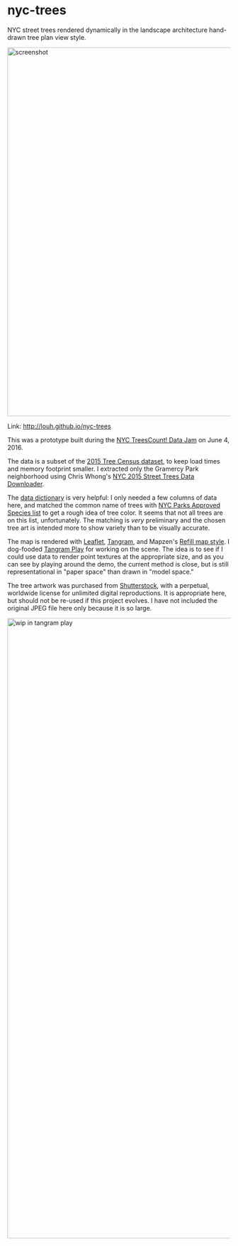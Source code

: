 # nyc-trees

NYC street trees rendered dynamically in the landscape architecture hand-drawn tree plan view style.

[<img width="831" alt="screenshot" src="https://cloud.githubusercontent.com/assets/2553268/15829323/3e80a786-2be1-11e6-83bc-97a6d8f2c982.png">](http://louh.github.io/nyc-trees)

Link: http://louh.github.io/nyc-trees

This was a prototype built during the [NYC TreesCount! Data Jam](https://www.eventbrite.com/e/treescount-data-jam-registration-25235073785) on June 4, 2016.

The data is a subset of the [2015 Tree Census dataset](https://data.cityofnewyork.us/Environment/2015-Street-Tree-Census-Tree-Data/pi5s-9p35), to keep load times and memory footprint smaller. I extracted only the Gramercy Park neighborhood using Chris Whong's [NYC 2015 Street Trees Data Downloader](http://chriswhong.github.io/tree-data-downloader/).

The [data dictionary](https://docs.google.com/spreadsheets/d/1-wbWj5WuQjsQ-uOvfo6NhlUpK8qgIdhS_cXJPvdZ5cQ/edit) is very helpful: I only needed a few columns of data here, and matched the common name of trees with [NYC Parks Approved Species list](https://www.nycgovparks.org/trees/street-tree-planting/species-list) to get a rough idea of tree color. It seems that not all trees are on this list, unfortunately. The matching is _very_ preliminary and the chosen tree art is intended more to show variety than to be visually accurate.

The map is rendered with [Leaflet](http://leafletjs.com/), [Tangram](https://mapzen.com/projects/tangram/), and Mapzen's [Refill map style](https://github.com/tangrams/refill-style/). I dog-fooded [Tangram Play](https://mapzen.com/tangram/play) for working on the scene. The idea is to see if I could use data to render point textures at the appropriate size, and as you can see by playing around the demo, the current method is close, but is still representational in "paper space" than drawn in "model space."

The tree artwork was purchased from [Shutterstock](http://www.shutterstock.com/pic-370545008.html), with a perpetual, worldwide license for unlimited digital reproductions. It is appropriate here, but should not be re-used if this project evolves. I have not included the original JPEG file here only because it is so large.

<img width="1398" alt="wip in tangram play" src="https://cloud.githubusercontent.com/assets/2553268/15829331/4d50b0bc-2be1-11e6-8c2b-8159d40d447a.png">
